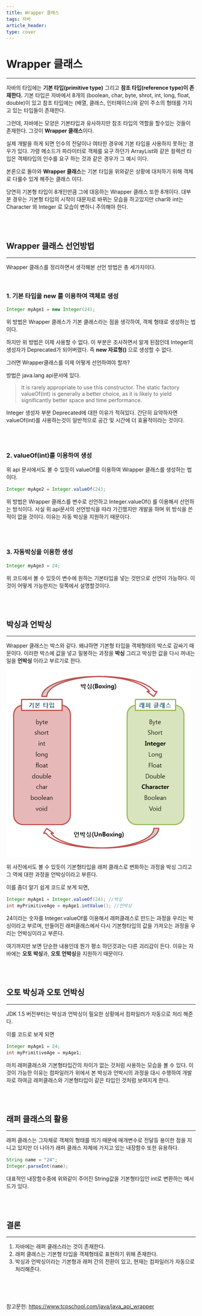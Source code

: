 ```yaml
---
title: Wrapper 클래스
tags: 자바
article_header:
type: cover
---
```


# Wrapper 클래스

---

자바의 타입에는 **기본 타입(primitive type)** 그리고 **참조 타입(reference type)이 존재한다.** 기본 타입은 자바에서 8개의 (boolean, char,
byte, shrot, int, long, float, double)이 있고 참조 타입에는 (배열, 클래스, 인터페이스)와 같이 주소의 형태를 가지고 있는 타입들이 존재한다.

그런데, 자바에는 모양은 기본타입과 유사하지만 참조 타입의 역할을 할수있는 것들이 존재한다. 그것이 **Wrapper 클래스**이다.

실제 개발을 하게 되면 인수의 전달이나 여타한 경우에 기본 타입을 사용하지 못하는 경우가 있다. 가령 메소드가 파라미터로 객체를 요구 하던가 ArrayList와 같은
컬렉션 타입은 객체타입의 인수를 요구 하는 것과 같은 경우가 그 예시 이다.

본론으로 돌아와 **Wrapper 클래스**는 기본 타입을 위와같은 상황에 대처하기 위해 객체로 다룰수 있게 해주는 클래스 이다.

당연히 기본형 타입이 8개인만큼 그에 대응하는 Wrapper 클래스 또한 8개이다. 대부분 경우는 기본형 타입의 시작이 대문자로 바뀌는 모습을 하고있지만 char와 int는
Character 와 Integer 로 모습이 변하니 주의해야 한다.

<br><br>

## Wrapper 클래스 선언방법

---

Wrapper 클래스를 정리하면서 생각해본 선언 방법은 총 세가지이다.

<br>

### 1. 기본 타입을 new 를 이용하여 객체로 생성

````java
Integer myAge1 = new Integer(24);
````

위 방법은 Wrapper 클래스가 기본 클래스라는 점을 생각하여, 객체 형태로 생성하는 법이다.

하지만 위 방법은 이제 사용할 수 없다. 이 부분은 조사하면서 알게 된점인데 Integer의 생성자가 Deprecated가 되어버렸다. 즉 **new 자료형()** 으로
생성할 수 없다.

그러면 Wrapper클래스를 이제 어떻게 선언하여야 할까?

방법은 java.lang api문서에 있다.

>It is rarely appropriate to use this constructor.
> The static factory valueOf(int) is generally a better choice, as it is likely
> to yield significantly better space and time performance.

Integer 생성자 부분 Deprecated에 대한 이유가 적혀있다. 간단히 요약하자면 valueOf(int)를 사용하는것이 일반적으로 공간 및 시간에 더 효율적이라는 것이다.

<br><br>

### 2. valueOf(int)를 이용하여 생성

위 api 문서에서도 볼 수 있듯이 valueOf를 이용하여 Wrapper 클래스를 생성하는 법이다.

````java
Integer myAge2 = Integer.valueOf(24);
````

위 방법은 Wrapper 클래스를 변수로 선언하고 Integer.valueOf() 를 이용해서 선언하는 방식이다. 사실 위 api문서의 선언방식을 따라 가긴했지만
개발을 하며 위 방식을 쓴적이 없을 것이다. 이유는 자동 박싱을 지원하기 때문이다.

<br><br>

### 3. 자동박싱을 이용한 생성

````java
Integer myAge3 = 24;
````

위 코드에서 볼 수 있듯이 변수에 원하는 기본타입을 넣는 것만으로 선언이 가능하다. 이것이 어떻게 가능한지는 뒷쪽에서 설명할것이다.

<br><br>

## 박싱과 언박싱

---

Wrapper 클래스는 박스와 같다. 왜냐하면 기본형 타입을 객체형태의 박스로 감싸기 때문이다. 이러한 박스에 값을 넣고 밀봉하는 과정을 **박싱** 그리고 박싱한
값을 다시 꺼내는 일을 **언박싱** 이라고 부르기로 한다.

![](https://raw.githubusercontent.com/jickDo/picture/master/Java/boxing.png)

위 사진에서도 볼 수 있듯이 기본형타입을 래퍼 클래스로 변화하는 과정을 박싱 그리고 그 역에 대한 과정을 언박싱이라고 부른다.

이를 좀더 알기 쉽게 코드로 보게 되면,

````java
Integer myAge1 = Integer.valueOf(24); //박싱
int myPrimitiveAge = myAge1.intValue(); //언박싱
````

24이라는 숫자를 Integer.valueOf를 이용해서 래퍼클래스로 만드는 과정을 우리는 박싱이라고 부르며, 만들어진 래퍼클래스에서 다시 기본형타입의 값을 가져오는 과정을
우리는 언박싱이라고 부른다.

여기까지만 보면 단순한 내용인데 뭔가 평소 하던것과는 다른 괴리감이 든다. 이유는 자바에는 **오토 박싱**과, **오토 언박싱**을 지원하기 때문이다.

<br><br>

## 오토 박싱과 오토 언박싱

---

JDK 1.5 버전부터는 박싱과 언박싱이 필요한 상황에서 컴파일러가 자동으로 처리 해준다.

이를 코드로 보게 되면

````java
Integer myAge1 = 24;
int myPrimitiveAge = myAge1;
````

마치 래퍼클래스와 기본형타입간의 차이가 없는 것처럼 사용하는 모습을 볼 수 있다. 이것이 가능한 이유는 컴파일러가 위에서 본 박싱과 언박시의 과정을 대시 수행하여
개발자로 하여금 래퍼클래스와 기본형타입이 같은 타입인 것처럼 보여지게 한다.

<br><br>

## 래퍼 클래스의 활용

---

래퍼 클래스는 그자체로 객체의 형태를 띄기 때문에 매개변수로 전달등 용이한 점을 지니고 있지만 더 나아가 래퍼 클래스 자체에 가지고 있는 내장함수 또한 유용하다.

````java
String name = "24";
Integer.parseInt(name);
````

대표적인 내장함수중에 위와같이 주어진 String값을 기본형타입인 int로 변환하는 메서드가 있다.

<br><br>

## 결론

---

1. 자바에는 래퍼 클래스라는 것이 존재한다.
2. 래퍼 클래스는 기본형 타입을 객체형태로 표현하기 위해 존재한다.
3. 박싱과 언박싱이라는 기본형과 래퍼 간의 전환이 있고, 현재는 컴파일러가 자동으로 처리해준다.

<br><br><br>



참고문헌: https://www.tcpschool.com/java/java_api_wrapper

